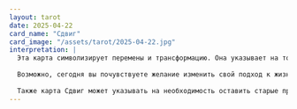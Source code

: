 ```yaml
---
layout: tarot
date: 2025-04-22
card_name: "Сдвиг"
card_image: "/assets/tarot/2025-04-22.jpg"
interpretation: |
  Эта карта символизирует перемены и трансформацию. Она указывает на то, что сегодня вы можете столкнуться с новыми возможностями, которые откроют перед вами двери в неизведанное. Сдвиг может быть как внутренним, так и внешним, и он часто требует от нас готовности к изменениям и смелости оставить позади то, что больше не служит нам.
  
  Возможно, сегодня вы почувствуете желание изменить свой подход к жизни, пересмотреть свои цели и приоритеты. Это может быть идеальным моментом для начала нового проекта или для того, чтобы сделать шаг навстречу своей мечте. Обратите внимание на свои интуитивные порывы и внутренние ощущения — они могут направить вас на правильный путь.
  
  Также карта Сдвиг может указывать на необходимость оставить старые привычки и стереотипы. Позвольте себе быть открытым к новым идеям и перспективам. Этот день может стать поворотным моментом, когда вы решите, что готовы к переменам и к тому, чтобы двигаться вперед, в сторону нового и неизведанного.
---
```


